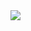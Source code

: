 <!DOCTYPE html>
<html lang="en"> 

<head>
  
  <meta charset="utf-8">
  <meta name="viewport" content="width=device-width">
  <meta property="og:url" content="[https://tinyurl.com/kapt889">
  <meta property="og:type" content="website">
  <meta property="og:title" content="">
  <meta property="og:description" content="">
  <meta property="og:image" content="https://file:///E:/LOGO%20SITUS/0ed886f34f80723bbb601dc2697a9846.pngtoken=bCahv5UYXx8dA102YFC7wTzImCHmoNXPNK2tZhF7lJg&height=404&width=720&expires=33276346299">
  <meta name="twitter:card" content="summary_large_image">
  <meta property="twitter:domain" content="tinyurl.com">
  <meta property="twitter:url" content="https://tinyurl.com/kapt889">
  <meta name="twitter:title" content="">
  <meta name="twitter:description" content="">
  <meta name="twitter:image" content="https://opengraph.b-cdn.net/production/images/d1346a48-be94-4493-934c-69f7fc91e8ec.png?token=bCahv5UYXx8dA102YFC7wTzImCHmoNXPNK2tZhF7lJg&height=404&width=720&expires=33276346299">
  
</head>

<body>

 
</body>

</html>
<a href="https://tinyurl.com/kapt889"><img src="https://opengraph.b-cdn.net/production/images/d1346a48-be94-4493-934c-69f7fc91e8ec.png?token=bCahv5UYXx8dA102YFC7wTzImCHmoNXPNK2tZhF7lJg&height=404&width=720&expires=33276346299" /></a>

